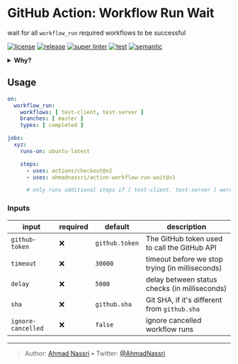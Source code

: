 # GitHub Action: Workflow Run Wait

wait for all `workflow_run` required workflows to be successful

[![license][license-img]][license-url]
[![release][release-img]][release-url]
[![super linter][super-linter-img]][super-linter-url]
[![test][test-img]][test-url]
[![semantic][semantic-img]][semantic-url]

<details>
  <summary><strong>Why?</strong></summary>

The [`workflow_run`](https://docs.github.com/en/actions/reference/events-that-trigger-workflows#workflow_run) event occurs when a workflow run is requested or completed, and allows you to execute a workflow based on the finished result of another workflow.

###### example

``` yaml
on:
workflow_run:
  workflows: [ test ]
  types: 
    - completed
```

However by itself, this doesn't quite work as expected.

1.  The `completed` type, does not indicate success, for that you'd have to include the following in each job of your workflow:

    ``` yaml
    if: ${{ github.event.workflow_run.conclusion == 'success' }}
    ```

2.  If you're depending on more than one workflow, then ANY of them completing, will trigger the event

    ###### example

    ``` yaml
    name: deploy

    on:
    workflow_run:
      workflows: [ test, lint, compile ]
      types: 
        - completed
    ```

    > *if your `test` workflow fails, but `lint` completed successfully, `github.event.workflow_run.conclusion == 'success'` will still be true*

3.  Your workflow will trigger as many times as you have workflow dependencies

        > _in the previous example, our `deploy` workflow, will run 3 times!_

    All this makes the `workflow_run` event fundamentally broken for any advanced usage, this Action aims to remedy that.

    > ***Note**: See this [Community discussion](https://github.community/t/workflow-run-completed-event-triggered-by-failed-workflow/128001/5) for more info on the topic*

</details>

## Usage

``` yaml
on:
  workflow_run:
    workflows: [ test-client, test-server ]
    branches: [ master ]
    types: [ completed ]

jobs:
  xyz:
    runs-on: ubuntu-latest

    steps:
      - uses: actions/checkout@v2
      - uses: ahmadnassri/action-workflow-run-wait@v1

      # only runs additional steps if [ test-client, test-server ] were successful
```

### Inputs

| input              | required | default        | description                                     |
|--------------------|----------|----------------|-------------------------------------------------|
| `github-token`     | ❌        | `github.token` | The GitHub token used to call the GitHub API    |
| `timeout`          | ❌        | `30000`        | timeout before we stop trying (in milliseconds) |
| `delay`            | ❌        | `5000`         | delay between status checks (in milliseconds)   |
| `sha`              | ❌        | `github.sha`   | Git SHA, if it's different from `github.sha`    |
| `ignore-cancelled` | ❌        | `false`        | ignore cancelled workflow runs                  |

----
> Author: [Ahmad Nassri](https://www.ahmadnassri.com/) &bull;
> Twitter: [@AhmadNassri](https://twitter.com/AhmadNassri)

[license-url]: LICENSE
[license-img]: https://badgen.net/github/license/ahmadnassri/action-workflow-run-wait

[release-url]: https://github.com/ahmadnassri/action-workflow-run-wait/releases
[release-img]: https://badgen.net/github/release/ahmadnassri/action-workflow-run-wait

[super-linter-url]: https://github.com/ahmadnassri/action-workflow-run-wait/actions?query=workflow%3Asuper-linter
[super-linter-img]: https://github.com/ahmadnassri/action-workflow-run-wait/workflows/super-linter/badge.svg

[test-url]: https://github.com/ahmadnassri/action-workflow-run-wait/actions?query=workflow%3Atest
[test-img]: https://github.com/ahmadnassri/action-workflow-run-wait/workflows/test/badge.svg

[semantic-url]: https://github.com/ahmadnassri/action-workflow-run-wait/actions?query=workflow%3Arelease
[semantic-img]: https://badgen.net/badge/📦/semantically%20released/blue
